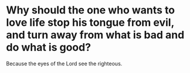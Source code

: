 # Why should the one who wants to love life stop his tongue from evil, and turn away from what is bad and do what is good?

Because the eyes of the Lord see the righteous.
